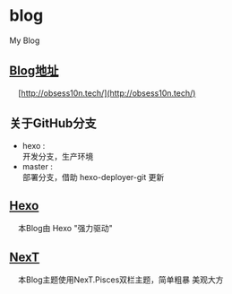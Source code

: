# blog
My Blog

## [Blog地址](http://obsess10n.tech/)
&nbsp;&nbsp;&nbsp;&nbsp;[http://obsess10n.tech/](http://obsess10n.tech/)

## 关于GitHub分支  
* hexo :  
开发分支，生产环境  
* master :  
部署分支，借助 hexo-deployer-git 更新

## [Hexo](https://hexo.io/zh-cn/)  
&nbsp;&nbsp;&nbsp;&nbsp;本Blog由 Hexo "强力驱动"  

## [NexT](http://theme-next.iissnan.com/)  
&nbsp;&nbsp;&nbsp;&nbsp;本Blog主题使用NexT.Pisces双栏主题，简单粗暴 美观大方  



